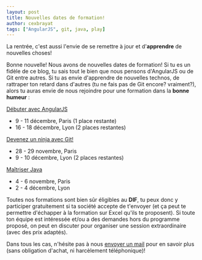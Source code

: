 ```yaml
---
layout: post
title: Nouvelles dates de formation!
author: cexbrayat
tags: ["AngularJS", git, java, play]
---
```

La rentrée, c'est aussi l'envie de se remettre à jour et d'**apprendre** de nouvelles choses!

Bonne nouvelle! Nous avons de nouvelles dates de formation! Si tu es un fidèle de ce blog, tu sais tout le bien que nous pensons d'AngularJS ou de Git entre autres. Si tu as envie d'apprendre de nouvelles technos, de rattraper ton retard dans d'autres (tu ne fais pas de Git encore? vraiment?), alors tu auras envie de nous rejoindre pour une formation dans la **bonne humeur** :

[Débuter avec AngularJS](https://ninja-squad.fr/formations/formation-angular)

- 9 - 11 décembre, Paris (1 place restante)
- 16 - 18 décembre, Lyon (2 places restantes)

[Devenez un ninja avec Git!](https://ninja-squad.fr/formations/formation-git)

- 28 - 29 novembre, Paris
- 9 - 10 décembre, Lyon (2 places restantes)

[Maîtriser Java](https://ninja-squad.fr/formations)

- 4 - 6 novembre, Paris
- 2 - 4 décembre, Lyon

Toutes nos formations sont bien sûr éligibles au **DIF**, tu peux donc y participer gratuitement si ta société accepte de t'envoyer (et ça peut te permettre d'échapper à la formation sur Excel qu'ils te proposent). Si toute ton équipe est intéressée et/ou a des demandes hors du programme proposé, on peut en discuter pour organiser une session extraordinaire (avec des prix adaptés).

Dans tous les cas, n'hésite pas à nous [envoyer un mail](https://ninja-squad.com/contact) pour en savoir plus (sans obligation d'achat, ni harcèlement téléphonique)!
